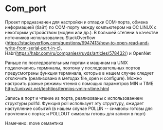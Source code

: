 # Com_port
Проект предназначен для настройки и отладки COM-порта, обмена информацией (байт) по COM-порту между компьютером на ОС LINUX с некоторым устройством (модем или др.).
В большей степени в качестве источников использовались 
StackOverflow (https://stackoverflow.com/questions/6947413/how-to-open-read-and-write-from-serial-port-in-c), 
Habr(https://habr.com/ru/companies/ruvds/articles/578432/) и OpenNet 

Раньше по последовательным портам к машинам на UNIX подключались терминалы, поэтому у последовательных портов предусмотрены функции терминала, которые в нашем случае следует отключить (реализовано в методах file_open и configure). Можно настроить разные режимы чтения с помощью параметров MIN и TIME http://unixwiz.net/techtips/termios-vmin-vtime.html

Запись в порт и чтение из порта, реализованы с использованием структуры pollfd. Функция poll использует эту структуру, ожидает наступление событий (в нашем случае POLLIN -- символы готовы для прочтения с порта; и POLLOUT символы готовы для записи в порт)

Намечено:
    move семантика